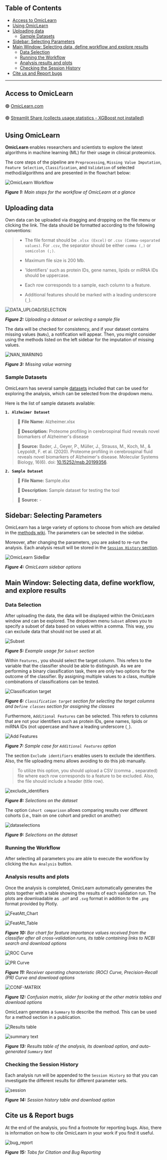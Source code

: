 ## **Table of Contents**
- [Access to OmicLearn](#access-to-omiclearn)
- [Using OmicLearn](#using-omiclearn)
- [Uploading data](#uploading-data)
  - [Sample Datasets](#sample-datasets)
- [Sidebar: Selecting Parameters](#sidebar-selecting-parameters)
- [Main Window: Selecting data, define workflow and explore results](#main-window-selecting-data-define-workflow-and-explore-results)
  - [Data Selection](#data-selection)
  - [Running the Workflow](#running-the-workflow)
  - [Analysis results and plots](#analysis-results-and-plots)
  - [Checking the Session History](#checking-the-session-history)
- [Cite us and Report bugs](#cite-us--report-bugs)

---

## Access to OmicLearn

🟢 <a href="http://omiclearn.com/" target="_blank">OmicLearn.com</a>

🟢 <a href="https://share.streamlit.io/omicera/omiclearn/omic_learn.py" target="_blank">Streamlit Share (collects usage statistics - XGBoost not installed)</a>

## Using OmicLearn
**OmicLearn** enables researchers and scientists to explore the latest algorithms in machine learning (ML) for their usage in clinical proteomics.

The core steps of the pipeline are  `Preprocessing`, `Missing Value Imputation`, `Feature Selection`, `Classification`, and `Validation` of selected method/algorithms and are presented in the flowchart below:

![OmicLearn Workflow](https://user-images.githubusercontent.com/49681382/91734594-cb421380-ebb3-11ea-91fa-8acc8826ae7b.png)

_**Figure 1:** Main steps for the workflow of OmicLearn at a glance_

## Uploading data

Own data can be uploaded via dragging and dropping on the file menu or clicking the link.
The data should be formatted according to the following conventions:

> - The file format should be `.xlsx (Excel)` or `.csv (Comma-separated values)`.  For `.csv`, the separator should be either `comma (,)` or `semicolon (;)`.
>
> - Maximum file size is 200 Mb.
>
> - 'Identifiers' such as protein IDs, gene names, lipids or miRNA IDs should be uppercase.
>
> - Each row corresponds to a sample, each column to a feature.
>
> - Additional features should be marked with a leading underscore (`_`).

![DATA_UPLOAD/SELECTION](https://user-images.githubusercontent.com/49681382/95564530-a0a37000-0a27-11eb-958a-41bc2f613915.png)

_**Figure 2:** Uploading a dataset or selecting a sample file_

The data will be checked for consistency, and if your dataset contains missing values (`NaNs`), a notification will appear.
Then, you might consider using the methods listed on the left sidebar for the imputation of missing values.

![NAN_WARNING](https://user-images.githubusercontent.com/49681382/95565283-9b92f080-0a28-11eb-9ba0-61fcf94f5115.png)

_**Figure 3:** Missing value warning_


### Sample Datasets

OmicLearn has several sample [datasets](https://github.com/OmicEra/OmicLearn/tree/master/data) included that can be used for exploring the analysis, which can be selected from the dropdown menu.

Here is the list of sample datasets available:

**`1. Alzheimer Dataset`**
> 📁 **File Name:** Alzheimer.xlsx
>
> 📖 **Description:** Proteome profiling in cerebrospinal fluid reveals novel biomarkers of Alzheimer's disease
>
> 🔗 **Source:** Bader, J., Geyer, P., Müller, J., Strauss, M., Koch, M., & Leypoldt, F. et al. (2020). Proteome profiling in cerebrospinal fluid reveals novel biomarkers of Alzheimer's disease. Molecular Systems Biology, 16(6). doi: [10.15252/msb.20199356](http://doi.org/10.15252/msb.20199356).

**`2. Sample Dataset`**
> 📁 **File Name:** Sample.xlsx
>
> 📖 **Description:** Sample dataset for testing the tool
>
> 🔗 **Source:** -

## Sidebar: Selecting Parameters

OmicLearn has a large variety of options to choose from which are detailed in the [methods wiki](https://github.com/OmicEra/OmicLearn/wiki/METHODS).  The parameters can be selected in the sidebar.

Moreover, after changing the parameters, you are asked to re-run the analysis. Each analysis result will be stored in the [`Session History` section](#checking-the-session-history).

![OmicLearn SideBar](https://user-images.githubusercontent.com/49681382/106890995-2c3dbc80-66fb-11eb-901a-f44fec38d69c.png)

_**Figure 4:** OmicLearn sidebar options_

## Main Window: Selecting data, define workflow, and explore results

### Data Selection

After uploading the data, the data will be displayed within the OmicLearn window and can be explored. The dropdown menu `Subset` allows you to specify a subset of data based on values within a comma. This way, you can exclude data that should not be used at all.

![Subset](https://user-images.githubusercontent.com/49681382/106892179-c0f4ea00-66fc-11eb-90bb-53595e8dc124.png)

_**Figure 5:** Example usage for `Subset` section_

Within `Features,` you should select the target column. This refers to the variable that the classifier should be able to distinguish. As we are performing a binary classification task, there are only two options for the outcome of the classifier. By assigning multiple values to a class, multiple combinations of classifications can be tested.

![Classification target](https://user-images.githubusercontent.com/49681382/106891533-dd445700-66fb-11eb-8c42-322bdcbea432.png)

_**Figure 6:** `Classification target` section for selecting the target columns and `Define classes` section for assigning the classes_

Furthermore, `Additional Features` can be selected. This refers to columns that are not your identifiers such as protein IDs, gene names, lipids or miRNA IDs (not uppercase and have a leading underscore (`_`). 

![Add Features](https://user-images.githubusercontent.com/49681382/106891702-1f6d9880-66fc-11eb-9f65-d1623a278103.png)

_**Figure 7:** Sample case for `Additional Features` option_

The section `Exclude identifiers` enables users to exclude the identifiers. Also, the file uploading menu allows avoiding to do this job manually.

> To utilize this option, you should upload a CSV (comma `,` separated) file where each row corresponds to a feature to be excluded. Also, the file should include a header (title row).

![exclude_identifiers](https://user-images.githubusercontent.com/49681382/101819569-7e68c400-3b36-11eb-9fa3-a02dbc00207b.png)

_**Figure 8:** Selections on the dataset_

The option `Cohort comparison` allows comparing results over different cohorts (i.e., train on one cohort and predict on another)

![dataselections](https://user-images.githubusercontent.com/49681382/106892120-ae7ab080-66fc-11eb-9dac-2284b5a75296.png)

_**Figure 9:** Selections on the dataset_

### Running the Workflow
After selecting all parameters you are able to execute the workflow by clicking the `Run Analysis` button.

### Analysis results and plots
Once the analysis is completed, OmicLearn automatically generates the plots together with a table showing the results of each validation run. The plots are downloadable as `.pdf` and `.svg` format in addition to the `.png` format provided by Plotly.

![FeatAtt_Chart](https://user-images.githubusercontent.com/49681382/106892562-48daf400-66fd-11eb-9b05-5d765c283267.png)

![FeatAtt_Table](https://user-images.githubusercontent.com/49681382/106892621-5ee8b480-66fd-11eb-81e6-323f5da7eb3f.png)

_**Figure 10:** Bar chart for feature importance values received from the classifier after all cross-validation runs, its table containing links to NCBI search and download options_

![ROC Curve](https://user-images.githubusercontent.com/49681382/106893284-6197d980-66fe-11eb-9a78-d1891b32aacd.png)

![PR Curve](https://user-images.githubusercontent.com/49681382/106892788-a1aa8c80-66fd-11eb-9ff7-093dfc1b643b.png)

_**Figure 11:** Receiver operating characteristic (ROC) Curve, Precision-Recall (PR) Curve and download options_

![CONF-MATRIX](https://user-images.githubusercontent.com/49681382/106892883-c56dd280-66fd-11eb-9d37-40ddc16d1e67.png)

_**Figure 12:** Confusion matrix, slider for looking at the other matrix tables and download options_

OmicLearn generates a `Summary` to describe the method. This can be used for a method section in a publication.

![Results table](https://user-images.githubusercontent.com/49681382/106892958-e3d3ce00-66fd-11eb-8896-125a726cc817.png)

![summary text](https://user-images.githubusercontent.com/49681382/106893033-0665e700-66fe-11eb-9395-3eac604aa455.png)

_**Figure 13:** Results table of the analysis, its download option, and auto-generated `Summary` text_

### Checking the Session History

Each analysis run will be appended to the `Session History` so that you can investigate the different results for different parameter sets.

![session](https://user-images.githubusercontent.com/49681382/95568625-2544bd00-0a2d-11eb-9f13-912f54b4181c.png)

_**Figure 14:** Session history table and download option_

## Cite us & Report bugs

At the end of the analysis, you find a footnote for reporting bugs. Also, there is information on how to cite OmicLearn in your work if you find it useful.

![bug_report](https://user-images.githubusercontent.com/49681382/98796034-fb136000-241b-11eb-8c12-1fe3f8b053e0.png)

_**Figure 15:** Tabs for Citation and Bug Reporting_
